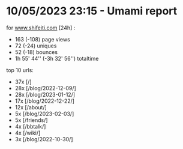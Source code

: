 # 10/05/2023 23:15 - Umami report
for www.shifeiti.com [24h] :

 - 163 (-108) page views
 - 72 (-24) uniques
 - 52 (-18) bounces
 - 1h 55' 44'' (-3h 32' 56'') totaltime


top 10 urls:
 - 37x [/]
 - 28x [/blog/2022-12-09/]
 - 28x [/blog/2023-01-12/]
 - 17x [/blog/2022-12-22/]
 - 12x [/about/]
 - 5x [/blog/2023-02-03/]
 - 5x [/friends/]
 - 4x [/bbtalk/]
 - 4x [/wiki/]
 - 3x [/blog/2022-10-30/]


